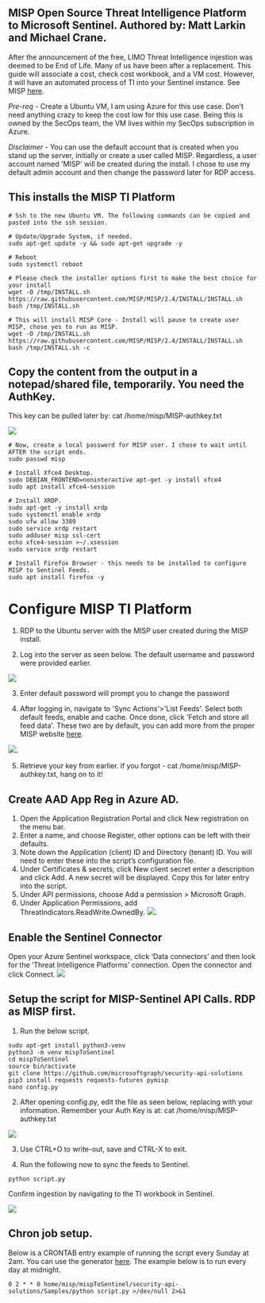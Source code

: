 ## MISP Open Source Threat Intelligence Platform to Microsoft Sentinel. Authored by: Matt Larkin and Michael Crane. ##

After the announcement of the free, LIMO Threat Intelligence injestion was deemed to be End of Life. Many of us have been after a replacement. This guide will associate a cost, check cost workbook, and a VM cost. However, it will have an automated process of TI into your Sentinel instance. See MISP [here](https://www.misp-project.org/).


*Pre-req* - Create a Ubuntu VM, I am using Azure for this use case. Don't need anything crazy to keep the cost low for this use case. Being this is owned by the SecOps team, the VM lives within my SecOps subscription in Azure.

*Disclaimer* - You can use the default account that is created when you stand up the server, initially or create a user called MISP. Regardless, a user account named 'MISP' will be created during the install. I chose to use my default admin account and then change the password later for RDP access. 

## This installs the MISP TI Platform

```
# Ssh to the new Ubuntu VM. The following commands can be copied and pasted into the ssh session.

# Update/Upgrade System, if needed.
sudo apt-get update -y && sudo apt-get upgrade -y

# Reboot
sudo systemctl reboot

# Please check the installer options first to make the best choice for your install 
wget -O /tmp/INSTALL.sh https://raw.githubusercontent.com/MISP/MISP/2.4/INSTALL/INSTALL.sh
bash /tmp/INSTALL.sh

# This will install MISP Core - Install will pause to create user MISP, chose yes to run as MISP. 
wget -O /tmp/INSTALL.sh https://raw.githubusercontent.com/MISP/MISP/2.4/INSTALL/INSTALL.sh
bash /tmp/INSTALL.sh -c
```

## Copy the content from the output in a notepad/shared file, temporarily. You need the AuthKey.

This key can be pulled later by:  cat /home/misp/MISP-authkey.txt

![](https://github.com/Cyberlorians/uploadedimages/blob/main/MISPafterinstall1.png)


```
# Now, create a local password for MISP user. I chose to wait until AFTER the script ends.
sudo passwd misp

# Install Xfce4 Desktop.
sudo DEBIAN_FRONTEND=noninteractive apt-get -y install xfce4
sudo apt install xfce4-session

# Install XRDP.
sudo apt-get -y install xrdp
sudo systemctl enable xrdp
sudo ufw allow 3389
sudo service xrdp restart
sudo adduser misp ssl-cert
echo xfce4-session >~/.xsession
sudo service xrdp restart

# Install Firefox Browser - this needs to be installed to configure MISP to Sentinel Feeds.
sudo apt install firefox -y

```

# Configure MISP TI Platform

1. RDP to the Ubuntu server with the MISP user created during the MISP install.

2. Log into the server as seen below. The default username and password were provided earlier. 

![](https://github.com/Cyberlorians/uploadedimages/blob/main/MISPlogin.png)

3. Enter default password will prompt you to change the password

4. After logging in, navigate to 'Sync Actions'>'List Feeds'. Select both default feeds, enable and cache. Once done, click 'Fetch and store all feed data'. These two are by default, you can add more from the proper MISP website [here](https://www.misp-project.org/feeds/).

![](https://github.com/Cyberlorians/uploadedimages/blob/main/MISPsetup1.png).

5. Retrieve your key from earlier. if you forgot - cat /home/misp/MISP-authkey.txt, hang on to it!

## Create AAD App Reg in Azure AD.

1. Open the Application Registration Portal and click New registration on the menu bar.
2. Enter a name, and choose Register, other options can be left with their defaults.
3. Note down the Application (client) ID and Directory (tenant) ID. You will need to enter these into the script’s configuration file.
4. Under Certificates & secrets, click New client secret enter a description and click Add. A new secret will be displayed. Copy this for later entry into the script.
5. Under API permissions, choose Add a permission > Microsoft Graph.
6. Under Application Permissions, add ThreatIndicators.ReadWrite.OwnedBy.
![](https://github.com/Cyberlorians/uploadedimages/blob/main/MISPsetup2.png).

## Enable the Sentinel Connector
Open your Azure Sentinel workspace, click ‘Data connectors’ and then look for the ‘Threat Intelligence Platforms’ connection. Open the connector and click Connect.
![](https://github.com/Cyberlorians/uploadedimages/blob/main/MISPsetup3.png)

## Setup the script for MISP-Sentinel API Calls. RDP as MISP first. 

1. Run the below script.

```
sudo apt-get install python3-venv
python3 -m venv mispToSentinel
cd mispToSentinel
source bin/activate
git clone https://github.com/microsoftgraph/security-api-solutions
pip3 install requests requests-futures pymisp
nano config.py
```
2. After opening config.py, edit the file as seen below, replacing with your information. Remember your Auth Key is at: cat /home/misp/MISP-authkey.txt

![](https://github.com/Cyberlorians/uploadedimages/blob/main/MISPsetup6.png)

3. Use CTRL+O to write-out, save and CTRL-X to exit.

4. Run the following now to sync the feeds to Sentinel.
```
python script.py
```
Confirm ingestion by navigating to the TI workbook in Sentinel.

![](https://github.com/Cyberlorians/uploadedimages/blob/main/MISPsetup7.png)

## Chron job setup.

Below is a CRONTAB entry example of running the script every Sunday at 2am. You can use the generator [here](https://crontab-generator.org/). The example below is to run every day at midnight.
```
0 2 * * 0 home/misp/mispToSentinel/security-api-solutions/Samples/python script.py >/dev/null 2>&1
```

